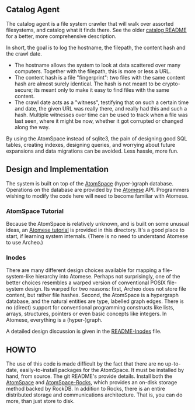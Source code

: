 Catalog Agent
-------------
The catalog agent is a file system crawler that will walk over assorted
filesystems, and catalog what it finds there. See the older
[catalog README](../../src/catalog/) for a better, more comprehensive
description.

In short, the goal is to log the hostname, the filepath, the content
hash and the crawl date.
* The hostname allows the system to look at data scattered over many
  computers. Together with the filepath, this is more or less a URL.
* The content hash is a file "fingerprint": two files with the same
  content hash are almost surely identical. The hash is not meant to
  be crypto-secure; its meant only to make it easy to find files with
  the same content.
* The crawl date acts as a "witness", testifying that on such a certain
  time and date, the given URL was really there, and really had this
  and such a hash. Multiple witnesses over time can be used to track
  when a file was last seen, where it might be now, whether it got
  corrupted or changed along the way.

By using the AtomSpace instead of sqlite3, the pain of designing good
SQL tables, creating indexes, designing queries, and worrying about
future expansions and data migrations can be avoided. Less hassle,
more fun.

Design and Implementation
-------------------------
The system is built on top of the
[AtomSpace](https://wiki.opencog.org/w/AtomSpace) (hyper-)graph database.
Operations on the database are provided by the
[Atomese](https://wiki.opencog.org/w/Atomese) API.
Programmers wishing to modify the code here will need to become familiar
with Atomese.

### AtomSpace Tutorial
Because the AtomSpace is relatively unknown, and is built on some
unusual ideas, an [Atomese tutorial](atomese_tutorial.py) is provided
in this directory. It's a good place to start, if learning system
internals. (There is no need to understand Atomese to use Archeo.)

### Inodes
There are many different design choices available for mapping a
file-system-like hierarchy into Atomese. Perhaps not surprisingly,
one of the better choices resembles a warped version of conventional
POSIX file-system design. Its warped for two reasons: first, Archeo
does not store file content, but rather file hashes. Second, the
AtomSpace is a hypergraph database, and the natural entities are
type, labelled graph edges. There is no (direct) support for
conventional programming constructs like lists, arrays, structures,
pointers or even basic concepts like integers. In Atomese, everything
is a (hyper-)graph.

A detailed design discussion is given in the
[README-Inodes](README-Inodes.md) file.

HOWTO
-----
The use of this code is made difficult by the fact that there are no
up-to-date, easily-to-install packages for the AtomSpace. It must be
installed by hand, from source. The git README's provide details.
Install both the [AtomSpace](https://github.com/opencog/atomspace)
and [AtomSpace-Rocks](http://github.com/opencog/atomspace-rocks),
which provides  an on-disk storage method backed by RockDB. In
addition to Rocks, there is an entire distributed storage and
communications architecture. That is, you can do more, than just
store to disk.


